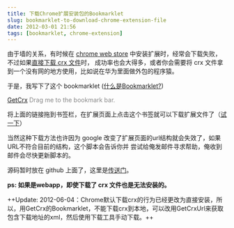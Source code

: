 ```yaml
---
title: 下载Chrome扩展安装包的Bookmarklet
slug: bookmarklet-to-download-chrome-extension-file
date: 2012-03-01 21:56
tags: [bookmarklet, chrome-extension]
---
```


由于墙的关系，有时候在 [chrome web store][1] 中安装扩展时，经常会下载失败，不过如果[直接下载 crx 文件][2]时，
成功率也会大得多，或者你会需要将 crx 文件拿到一个没有网的地方使用，比如说在华为里面做外包的程序猿。

于是，我写下了这个 bookmarklet ([什么是Bookmarklet?][3])

<a title="Download Chrome Extension File" href="javascript:(function() {try {var prefix = /^https?\:\/\/chrome\.google\.com\/webstore\/detail\//;if (!prefix.test(window.location.toString())) {throw new Error('Not a valid chrome extension page url.');}var crxId = window.location.pathname.split('/')[3];var crxUrl = 'https://clients2.google.com/service/update2/crx?response=redirect&amp;x=id%253D' + crxId + '%2526uc';window.location =  crxUrl;} catch (e) {if (confirm('Not a chrome extension page, contact author for help')) {document.location  = 'mailto:greatghoul@gmail.com?'+ 'subject=' + encodeURI('Need help for bookmarklet: downcrx')+ '&amp;body=' + encodeURI(document.location) + encodeURI('\nError: ' + e.message);}}})();void(0);">GetCrx</a> <span style="color: #888888;">Drag me to the bookmark bar.</span>

将上面的链接拖到书签栏，在扩展页面上点击这个书签就可以下载扩展文件了（[试一下][4]）

当然这种下载方法也许因为 google 改变了扩展页面的url结构就会失效了，如果URL不符合目前的结构，这个脚本会告诉你并
尝试给俺发邮件寻求帮助，俺收到邮件会尽快更新脚本的。

源码暂时放在 github 上面了，这里是[传送门][5]。

**ps: 如果是webapp，即使下载了 crx 文件也是无法安装的。**

++Update: 2012-06-04：Chrome默认下载crx的行为已经更改为直接安装，所以，用GetCrx的Bookmarklet，不能下载crx到本地，可以改用GetCrxUrl来获取包含下载地址的xml，然后使用下载工具手动下载。++

[1]: https://chrome.google.com/webstore/
[2]: http://xy7.cn/blog/post/63.html
[3]: http://en.wikipedia.org/wiki/Bookmarklet
[4]: https://chrome.google.com/webstore/detail/nckgahadagoaajjgafhacjanaoiihapd?utm_source=chrome-ntp-icon
[5]: https://github.com/greatghoul/G2WLab/tree/master/downcrx-bookmarklet
